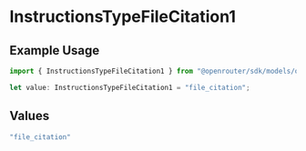 # InstructionsTypeFileCitation1

## Example Usage

```typescript
import { InstructionsTypeFileCitation1 } from "@openrouter/sdk/models/operations";

let value: InstructionsTypeFileCitation1 = "file_citation";
```

## Values

```typescript
"file_citation"
```